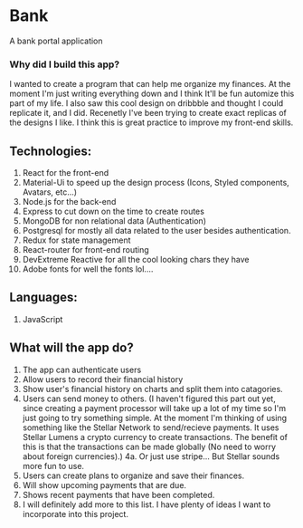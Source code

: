 # Bank
A bank portal application

### Why did I build this app? 

I wanted to create a program that can help me organize my finances. At the moment I'm just writing everything down and I think It'll be fun
automize this part of my life. I also saw this cool design on dribbble and thought I could replicate it, and I did. Recenetly I've been trying to create exact
replicas of the designs I like. I think this is great practice to improve my front-end skills. 

## Technologies: 
1. React for the front-end
2. Material-Ui to speed up the design process (Icons, Styled components, Avatars, etc...)
3. Node.js for the back-end
4. Express to cut down on the time to create routes
5. MongoDB for non relational data (Authentication)
6. Postgresql for mostly all data related to the user besides authentication.
7. Redux for state management
8. React-router for front-end routing
9. DevExtreme Reactive for all the cool looking chars they have
10. Adobe fonts for well the fonts lol....

## Languages: 
1. JavaScript

## What will the app do?
1. The app can authenticate users
2. Allow users to record their financial history
3. Show user's financial history on charts and split them into catagories. 
4. Users can send money to others. (I haven't figured this part out yet, since creating a payment processor will take up a lot of my time so I'm just going to try 
something simple. At the moment I'm thinking of using something like the Stellar Network to send/recieve payments. It uses Stellar Lumens a crypto currency to 
create transactions. The benefit of this is that the transactions can be made globally (No need to worry about foreign currencies).)
4a. Or just use stripe... But Stellar sounds more fun to use.
5. Users can create plans to organize and save their finances.
6. Will show upcoming payments that are due.
7. Shows recent payments that have been completed.
8. I will definitely add more to this list. I have plenty of ideas I want to incorporate into this project. 
